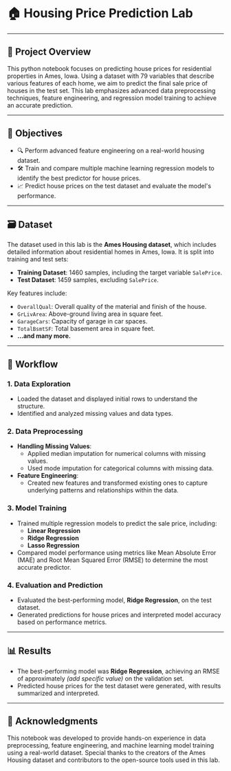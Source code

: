 # 🏠 **Housing Price Prediction Lab**

---

## 📝 **Project Overview**
This python notebook focuses on predicting house prices for residential properties in Ames, Iowa. Using a dataset with 79 variables that describe various features of each home, we aim to predict the final sale price of houses in the test set. This lab emphasizes advanced data preprocessing techniques, feature engineering, and regression model training to achieve an accurate prediction.

---

## 🎯 **Objectives**
- 🔍 Perform advanced feature engineering on a real-world housing dataset.
- 🛠️ Train and compare multiple machine learning regression models to identify the best predictor for house prices.
- 📈 Predict house prices on the test dataset and evaluate the model's performance.

---

## 🗃️ **Dataset**
The dataset used in this lab is the **Ames Housing dataset**, which includes detailed information about residential homes in Ames, Iowa. It is split into training and test sets:

- **Training Dataset**: 1460 samples, including the target variable `SalePrice`.
- **Test Dataset**: 1459 samples, excluding `SalePrice`.

Key features include:
- `OverallQual`: Overall quality of the material and finish of the house.
- `GrLivArea`: Above-ground living area in square feet.
- `GarageCars`: Capacity of garage in car spaces.
- `TotalBsmtSF`: Total basement area in square feet.
- **...and many more.**

---

## 🔄 **Workflow**
### 1. Data Exploration
   - Loaded the dataset and displayed initial rows to understand the structure.
   - Identified and analyzed missing values and data types.

### 2. Data Preprocessing
   - **Handling Missing Values**: 
     - Applied median imputation for numerical columns with missing values.
     - Used mode imputation for categorical columns with missing data.
   - **Feature Engineering**:
     - Created new features and transformed existing ones to capture underlying patterns and relationships within the data.

### 3. Model Training
   - Trained multiple regression models to predict the sale price, including:
     - **Linear Regression**
     - **Ridge Regression**
     - **Lasso Regression**
   - Compared model performance using metrics like Mean Absolute Error (MAE) and Root Mean Squared Error (RMSE) to determine the most accurate predictor.

### 4. Evaluation and Prediction
   - Evaluated the best-performing model, **Ridge Regression**, on the test dataset.
   - Generated predictions for house prices and interpreted model accuracy based on performance metrics.

---

## 📊 **Results**
- The best-performing model was **Ridge Regression**, achieving an RMSE of approximately _(add specific value)_ on the validation set.
- Predicted house prices for the test dataset were generated, with results summarized and interpreted.

---

## 📜 **Acknowledgments**
This notebook was developed to provide hands-on experience in data preprocessing, feature engineering, and machine learning model training using a real-world dataset. Special thanks to the creators of the Ames Housing dataset and contributors to the open-source tools used in this lab.
